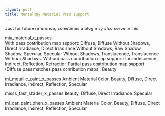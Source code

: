 ```yaml
---
layout: post
title: MentalRay Material Pass support
---
```


Just for future reference, sometimes a blog may also serve in this

 <!--more-->
 
mia_material_x_passes  
With pass contribution map support:
Diffuse, Diffuse Without Shadows, Direct Irradiance, Direct Irradiance Without Shadows, Raw Shadow, Shadow, Specular, Specular Without Shadows, Translucence, Translucence Without Shadows.
Without pass contribution map support:
Incandescence, Indirect, Reflection, Refraction
Partial pass contribution map support (Diffuse pass matches pass conribution maps): Beauty
 
mi_metallic_paint_x_passes
Ambient Material Color, Beauty, Diffuse, Direct Irradiance, Indirect, Reflection, Specular
 
misss_fast_shader_x_passes
Beauty, Diffuse, Direct Irradiance, Specular
 
mi_car_paint_phen_x_passes
Ambient Material Color, Beauty, Diffuse, Direct Irradiance, Indirect, Reflection, Specular